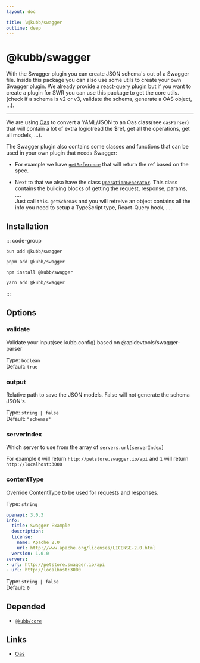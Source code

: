 ```yaml
---
layout: doc

title: \@kubb/swagger
outline: deep
---
```


# @kubb/swagger

With the Swagger plugin you can create JSON schema's out of a Swagger file. 
Inside this package you can also use some utils to create your own Swagger plugin. 
We already provide a [react-query plugin](/plugins/swagger-tanstack-query) but if you want to create a plugin for SWR you can use this package to get the core utils.(check if a schema is v2 or v3, validate the schema, generate a OAS object, ...).

<hr/>

We are using [Oas](https://github.com/readmeio/oas) to convert a YAML/JSON to an Oas class(see `oasParser`) that will contain a lot of extra logic(read the $ref, get all the operations, get all models, ...).

The Swagger plugin also contains some classes and functions that can be used in your own plugin that needs Swagger:
- For example we have [`getReference`](https://github.com/kubb-project/kubb/blob/main/packages/swagger/src/utils/getReference.ts
) that will return the ref based on the spec. 

- Next to that we also have the class [`OperationGenerator`](https://github.com/kubb-project/kubb/blob/main/packages/swagger/src/generators/OperationGenerator.ts
). This class contains the building blocks of getting the request, response, params, .... 
<br/>Just call `this.getSchemas` and you will retreive an object contains all the info you need to setup a TypeScript type, React-Query hook, ....

## Installation

::: code-group

```shell [bun <img src="/feature/bun.svg"/>] 
bun add @kubb/swagger
```

```shell [pnpm <img src="/feature/pnpm.svg"/>] 
pnpm add @kubb/swagger
```

```shell [npm <img src="/feature/npm.svg"/>] 
npm install @kubb/swagger
```

```shell [yarn <img src="/feature/yarn.svg"/>] 
yarn add @kubb/swagger
```

:::


## Options
### validate
Validate your input(see kubb.config) based on @apidevtools/swagger-parser

Type: `boolean` <br/>
Default: `true`


### output
Relative path to save the JSON models.
False will not generate the schema JSON's.

Type: `string | false` <br/>
Default: `"schemas"`

### serverIndex
Which server to use from the array of `servers.url[serverIndex]`

For example `0` will return `http://petstore.swagger.io/api` and `1` will return `http://localhost:3000`

### contentType
Override ContentType to be used for requests and responses.

Type: `string` <br/>

```yaml
openapi: 3.0.3
info:
  title: Swagger Example
  description: 
  license:
    name: Apache 2.0
    url: http://www.apache.org/licenses/LICENSE-2.0.html
  version: 1.0.0
servers:
- url: http://petstore.swagger.io/api
- url: http://localhost:3000
```
Type: `string | false` <br/>
Default: `0`


## Depended

- [`@kubb/core`](/plugins/core)

## Links

- [Oas](https://github.com/readmeio/oas)